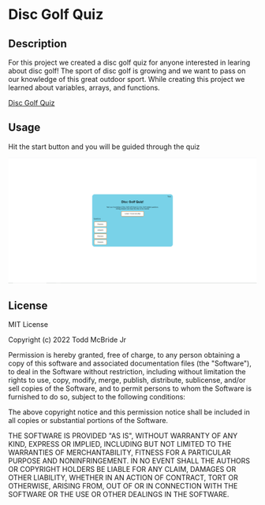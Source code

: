 # Disc Golf Quiz

## Description
For this project we created a disc golf quiz for anyone interested in learing about disc golf! The sport of disc golf is growing and we want to pass on our knowledge of this great outdoor sport. While creating this project we learned about variables, arrays, and functions. 

[Disc Golf Quiz](https://canoepaddler.github.io/disc-golf-quiz/)

## Usage

Hit the start button and you will be guided through the quiz

![](assets/images/quiz.PNG)

## License

MIT License

Copyright (c) 2022 Todd McBride Jr

Permission is hereby granted, free of charge, to any person obtaining a copy
of this software and associated documentation files (the "Software"), to deal
in the Software without restriction, including without limitation the rights
to use, copy, modify, merge, publish, distribute, sublicense, and/or sell
copies of the Software, and to permit persons to whom the Software is
furnished to do so, subject to the following conditions:

The above copyright notice and this permission notice shall be included in all
copies or substantial portions of the Software.

THE SOFTWARE IS PROVIDED "AS IS", WITHOUT WARRANTY OF ANY KIND, EXPRESS OR
IMPLIED, INCLUDING BUT NOT LIMITED TO THE WARRANTIES OF MERCHANTABILITY,
FITNESS FOR A PARTICULAR PURPOSE AND NONINFRINGEMENT. IN NO EVENT SHALL THE
AUTHORS OR COPYRIGHT HOLDERS BE LIABLE FOR ANY CLAIM, DAMAGES OR OTHER
LIABILITY, WHETHER IN AN ACTION OF CONTRACT, TORT OR OTHERWISE, ARISING FROM,
OUT OF OR IN CONNECTION WITH THE SOFTWARE OR THE USE OR OTHER DEALINGS IN THE
SOFTWARE.
